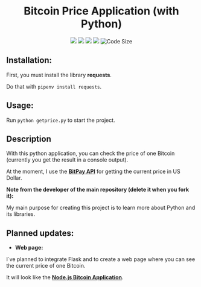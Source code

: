<h1 align="center">Bitcoin Price Application (with Python)</h1>

<p align="center">
    <a href="https://travis-ci.org/julianYaman/bitcoinPriceApp_python"><img src="https://travis-ci.org/julianYaman/bitcoinPriceApp_python.svg?branch=master"></a>
    <img src="https://img.shields.io/badge/language-python-blue.svg" />
    <a href="https://discord.gg/ccpgH3b"><img src="https://discordapp.com/api/guilds/358751806697897984/embed.png" /></a>
    <a href="https://twitter.com/intent/user?screen_name=julianYaman"><img src="https://img.shields.io/twitter/follow/julianyaman.svg?style=social&label=Follow" /></a>
    <img src="https://img.shields.io/github/languages/code-size/julianYaman/bitcoinPriceApp_python.svg" alt="Code Size" />
</p>

## Installation:
First, you must install the library **requests**.

Do that with ``pipenv install requests``.

## Usage:
Run ``python getprice.py`` to start the project.

## Description

With this python application, you can check the price of one Bitcoin (currently you get the result in a console output).

At the moment, I use the **[BitPay API](https://bitpay.com/api/rates/usd)** for getting the current price in US Dollar.

**Note from the developer of the main repository (delete it when you fork it):**

My main purpose for creating this project is to learn more about Python and its libraries.

## Planned updates:

- **Web page:** 

I´ve planned to integrate Flask and to create a web page where you can see the current price of one Bitcoin.

It will look like the **[Node.js Bitcoin Application](https://github.com/julianYaman/bitcoinPriceApplication_web)**.
